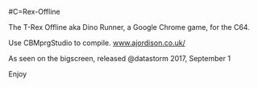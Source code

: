 #C=Rex-Offline

The T-Rex Offline aka Dino Runner, a Google Chrome game, for the C64.

Use CBMprgStudio to compile. www.ajordison.co.uk/

As seen on the bigscreen, released @datastorm 2017, September 1

Enjoy
